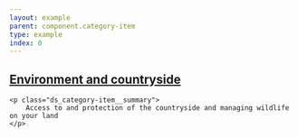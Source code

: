 ```yaml
---
layout: example
parent: component.category-item
type: example
index: 0
---
```


<article class="ds_category-item  ds_category-item--no-border">
    <h2 class="ds_category-item__title">
        <a data-navigation="category-item-1" href="#" class="ds_category-item__link">Environment and countryside</a>
    </h2>

    <p class="ds_category-item__summary">
        Access to and protection of the countryside and managing wildlife on your land
    </p>
</article>
